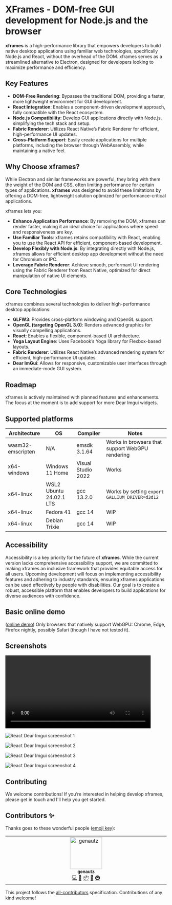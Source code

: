 # XFrames - DOM-free GUI development for Node.js and the browser

**xframes** is a high-performance library that empowers developers to build native desktop applications using familiar web technologies, specifically Node.js and React, without the overhead of the DOM. xframes serves as a streamlined alternative to Electron, designed for developers looking to maximize performance and efficiency. 

## Key Features

- **DOM-Free Rendering**: Bypasses the traditional DOM, providing a faster, more lightweight environment for GUI development.
- **React Integration**: Enables a component-driven development approach, fully compatible with the React ecosystem.
- **Node.js Compatibility**: Develop GUI applications directly with Node.js, simplifying the tech stack and setup.
- **Fabric Renderer**: Utilizes React Native’s Fabric Renderer for efficient, high-performance UI updates.
- **Cross-Platform Support**: Easily create applications for multiple platforms, including the browser through WebAssembly, while maintaining a native feel.

## Why Choose xframes?

While Electron and similar frameworks are powerful, they bring with them the weight of the DOM and CSS, often limiting performance for certain types of applications. **xframes** was designed to avoid these limitations by offering a DOM-free, lightweight solution optimized for performance-critical applications. 

xframes lets you:

- **Enhance Application Performance**: By removing the DOM, xframes can render faster, making it an ideal choice for applications where speed and responsiveness are key.
- **Use Familiar Tools**: xframes retains compatibility with React, enabling you to use the React API for efficient, component-based development.
- **Develop Flexibly with Node.js**: By integrating directly with Node.js, xframes allows for efficient desktop app development without the need for Chromium or IPC.
- **Leverage Fabric Renderer**: Achieve smooth, performant UI rendering using the Fabric Renderer from React Native, optimized for direct manipulation of native UI elements.

## Core Technologies

xframes combines several technologies to deliver high-performance desktop applications:

- **GLFW3**: Provides cross-platform windowing and OpenGL support.
- **OpenGL (targeting OpenGL 3.0)**: Renders advanced graphics for visually compelling applications.
- **React**: Enables a flexible, component-based UI architecture.
- **Yoga Layout Engine**: Uses Facebook’s Yoga library for Flexbox-based layouts.
- **Fabric Renderer**: Utilizes React Native’s advanced rendering system for efficient, high-performance UI updates. 
- **Dear ImGui**: Allows for responsive, customizable user interfaces through an immediate-mode GUI system.

## Roadmap

xframes is actively maintained with planned features and enhancements. The focus at the moment is to add support for more Dear Imgui widgets.


## Supported platforms

| Architecture      | OS                      | Compiler           | Notes                                           |  
| ----------------- | ----------------------- | ------------------ | ----------------------------------------------- |
| wasm32-emscripten | N/A                     | emsdk 3.1.64       | Works in browsers that support WebGPU rendering |
| x64-windows       | Windows 11 Home         | Visual Studio 2022 | Works                                           |
| x64-linux         | WSL2 Ubuntu 24.02.1 LTS | gcc 13.2.0         | Works by setting `export GALLIUM_DRIVER=d3d12`  |
| x64-linux         | Fedora 41               | gcc 14             | WIP                                             |
| x64-linux         | Debian Trixie           | gcc 14             | WIP                                             |

## Accessibility

Accessibility is a key priority for the future of **xframes**. While the current version lacks comprehensive accessibility support, we are committed to making xframes an inclusive framework that provides equitable access for all users. Upcoming development will focus on implementing accessibility features and adhering to industry standards, ensuring xframes applications can be used effectively by people with disabilities. Our goal is to create a robust, accessible platform that enables developers to build applications for diverse audiences with confidence.

## Basic online demo

([online demo](https://andreamancuso.github.io/react-wasm/dear-imgui)) Only browsers that natively support WebGPU: Chrome, Edge, Firefox nightly, possibly Safari (though I have not tested it).

## Screenshots

<video src='https://github.com/user-attachments/assets/61fbc418-a419-4bdc-8202-50ff16c5ee56' style="width:90%"></video>

![React Dear Imgui screenshot 1](https://github.com/user-attachments/assets/1512b95f-640d-4555-8a4b-57ad08119876)

![React Dear Imgui screenshot 2](https://github.com/user-attachments/assets/1a9b8ae9-d529-45af-ab7b-7e173799136f)

![React Dear Imgui screenshot 3](/screenshots/dear-imgui/screenshot-react-wasm-dear-imgui-sample-code.png?raw=true)

![React Dear Imgui screenshot 4](https://github.com/user-attachments/assets/0859f067-304b-4078-a6d3-cf17a51386f7)


## Contributing

We welcome contributions! If you’re interested in helping develop xframes, please get in touch and I'll help you get started.

## Contributors ✨

Thanks goes to these wonderful people ([emoji key](https://allcontributors.org/docs/en/emoji-key)):

<!-- ALL-CONTRIBUTORS-LIST:START - Do not remove or modify this section -->
<!-- prettier-ignore-start -->
<!-- markdownlint-disable -->
<table>
  <tbody>
    <tr>
      <td align="center" valign="top" width="14.28%"><a href="https://github.com/genautz"><img src="https://avatars.githubusercontent.com/u/89743955?v=4?s=100" width="100px;" alt="genautz"/><br /><sub><b>genautz</b></sub></a><br /><a href="https://github.com/andreamancuso/react-wasm/commits?author=genautz" title="Code">💻</a> <a href="https://github.com/andreamancuso/react-wasm/commits?author=genautz" title="Documentation">📖</a> <a href="#platform-genautz" title="Packaging/porting to new platform">📦</a> <a href="#tool-genautz" title="Tools">🔧</a> <a href="#infra-genautz" title="Infrastructure (Hosting, Build-Tools, etc)">🚇</a></td>
    </tr>
  </tbody>
</table>

<!-- markdownlint-restore -->
<!-- prettier-ignore-end -->

<!-- ALL-CONTRIBUTORS-LIST:END -->

This project follows the [all-contributors](https://github.com/all-contributors/all-contributors) specification. Contributions of any kind welcome!
